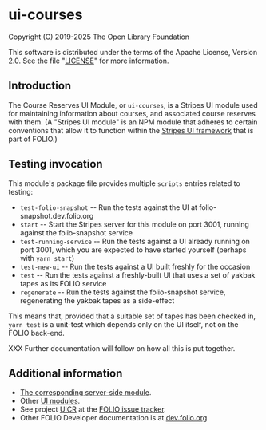 # ui-courses

Copyright (C) 2019-2025 The Open Library Foundation

This software is distributed under the terms of the Apache License,
Version 2.0. See the file "[LICENSE](LICENSE)" for more information.

## Introduction

The Course Reserves UI Module, or `ui-courses`, is a Stripes UI module used for maintaining information about courses, and associated course reserves with them. (A "Stripes UI module" is an NPM module that adheres to certain conventions that allow it to function within the [Stripes UI framework](https://github.com/folio-org/stripes/blob/master/README.md) that is part of FOLIO.)

## Testing invocation

This module's package file provides multiple `scripts` entries related to testing:

* `test-folio-snapshot` -- Run the tests against the UI at folio-snapshot.dev.folio.org
* `start` -- Start the Stripes server for this module on port 3001, running against the folio-snapshot service
* `test-running-service` -- Run the tests against a UI already running on port 3001, which you are expected to have started yourself (perhaps with `yarn start`)
* `test-new-ui` -- Run the tests against a UI built freshly for the occasion
* `test` -- Run the tests against a freshly-built UI that uses a set of yakbak tapes as its FOLIO service
* `regenerate` -- Run the tests against the folio-snapshot service, regenerating the yakbak tapes as a side-effect

This means that, provided that a suitable set of tapes has been checked in, `yarn test` is a unit-test which depends only on the UI itself, not on the FOLIO back-end.

XXX Further documentation will follow on how all this is put together.

## Additional information

* [The corresponding server-side module](https://github.com/folio-org/mod-courses).
* Other [UI modules](https://dev.folio.org/source-code/#client-side).
* See project [UICR](https://issues.folio.org/browse/UICR) at the [FOLIO issue tracker](https://dev.folio.org/guidelines/issue-tracker).
* Other FOLIO Developer documentation is at [dev.folio.org](https://dev.folio.org/)
